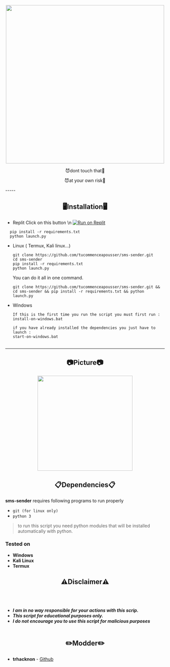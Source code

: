 

<p align="center">
<img src="https://static-trkn.replit.app/smsend.jpg", width="500", height="500">
</p>
<p align="center">​😈dont touch that​👿​</p>
<p align="center">​😈at your own risk👿​</p>
-----
<h2><p align="center">🖥️Installation🖥️</p></h2>

- Replit
  Click on this button
\n
[![Run on Replit](https://replit.com/badge/github/tucommenceapousser/smsend)](smsend)
```
  pip install -r requirements.txt
  python launch.py
  ```

- Linux ( Termux, Kali linux...) 
  ```
  git clone https://github.com/tucommenceapousser/sms-sender.git
  cd sms-sender
  pip install -r requirements.txt
  python launch.py
  ```
  You can do it all in one command.
  ```
  git clone https://github.com/tucommenceapousser/sms-sender.git && cd sms-sender && pip install -r requirements.txt && python launch.py
  ```

- Windows 
  ```
  If this is the first time you run the script you must first run :
  install-on-windows.bat
  
  if you have already installed the dependencies you just have to launch :
  start-on-windows.bat
  ```
##
-----

<h2><p align="center">📷Picture📷</p></h2>
<p align="center">
<img src="https://static-trkn.replit.app/smsend.jpg", width="300", height="300">
</p>

 <h2><p align="center">📋Dependencies📋</p></h2>

<b>sms-sender</b> requires following programs to run properly 
- `git (for linux only)`
- `python 3`

> to run this script you need python modules that will be installed automatically with python.
</details>

  <summary><h3>Tested on</h3></summary>

- **Windows**
- **Kali Linux**
- **Termux**

<h2><p align="center">⚠️Disclaimer⚠️</p></h2>

<br><br>
* ***I am in no way responsible for your actions with this scrip.***
* ***This script for educational purposes only.***
* ***I do not encourage you to use this script for malicious purposes***
<br><br>

## <h2><p align="center">✏️Modder✏️</p></h2>
* **trhacknon** - [Github](https://github.com/mfr-fr)

